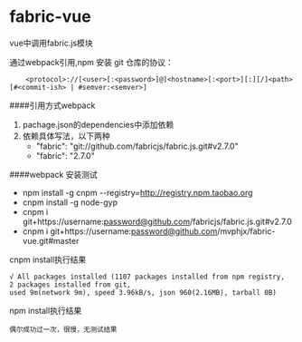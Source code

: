 # fabric-vue

vue中调用fabric.js模块

通过webpack引用,npm 安装 git 仓库的协议：

        <protocol>://[<user>[:<password>]@]<hostname>[:<port>][:][/]<path>[#<commit-ish> | #semver:<semver>]


####引用方式webpack
1. pachage.json的dependencies中添加依赖
2. 依赖具体写法，以下两种
      - "fabric": "git://github.com/fabricjs/fabric.js.git#v2.7.0"
      - "fabric": "2.7.0"
      
      
####webpack 安装测试  

- npm install -g cnpm --registry=http://registry.npm.taobao.org   
- cnpm install -g node-gyp 
- cnpm i git+https://username:password@github.com/fabricjs/fabric.js.git#v2.7.0
- cnpm i git+https://username:password@github.com/mvphjx/fabric-vue.git#master
    
 cnpm install执行结果

    √ All packages installed (1107 packages installed from npm registry, 
    2 packages installed from git, 
    used 9m(network 9m), speed 3.96kB/s, json 960(2.16MB), tarball 0B)

 npm install执行结果
 
    偶尔成功过一次，很慢，无测试结果
 
    
    

